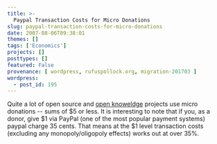 ```yaml
---
title: >-
  Paypal Transaction Costs for Micro Donations
slug: paypal-transaction-costs-for-micro-donations
date: 2007-08-06T09:38:01
themes: []
tags: ['Economics']
projects: []
posttypes: []
featured: False
provenance: [ wordpress, rufuspollock.org, migration-201703 ]
wordpress:
  - post_id: 195
---
```


Quite a lot of open source and [open knoweldge](http://www.okfn.org) projects use micro donations -- sums of $5 or less. It is interesting to note that if you, as a donor, give $1 via PayPal (one of the most popular payment systems) paypal charge 35 cents. That means at the $1 level transaction costs (excluding any monopoly/oligopoly effects) works out at over 35%.


